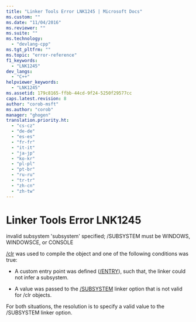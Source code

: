 ```yaml
---
title: "Linker Tools Error LNK1245 | Microsoft Docs"
ms.custom: ""
ms.date: "11/04/2016"
ms.reviewer: ""
ms.suite: ""
ms.technology: 
  - "devlang-cpp"
ms.tgt_pltfrm: ""
ms.topic: "error-reference"
f1_keywords: 
  - "LNK1245"
dev_langs: 
  - "C++"
helpviewer_keywords: 
  - "LNK1245"
ms.assetid: 179c8165-ffbb-44cd-9f24-5250f29577cc
caps.latest.revision: 8
author: "corob-msft"
ms.author: "corob"
manager: "ghogen"
translation.priority.ht: 
  - "cs-cz"
  - "de-de"
  - "es-es"
  - "fr-fr"
  - "it-it"
  - "ja-jp"
  - "ko-kr"
  - "pl-pl"
  - "pt-br"
  - "ru-ru"
  - "tr-tr"
  - "zh-cn"
  - "zh-tw"
---
```

# Linker Tools Error LNK1245
invalid subsystem 'subsystem' specified; /SUBSYSTEM must be WINDOWS, WINDOWSCE, or CONSOLE  
  
 [/clr](../../build/reference/clr-common-language-runtime-compilation.md) was used to compile the object and one of the following conditions was true:  
  
-   A custom entry point was defined ([/ENTRY](../../build/reference/entry-entry-point-symbol.md)), such that, the linker could not infer a subsystem.  
  
-   A value was passed to the [/SUBSYSTEM](../../build/reference/subsystem-specify-subsystem.md) linker option that is not valid for /clr objects.  
  
 For both situations, the resolution is to specify a valid value to the /SUBSYSTEM linker option.